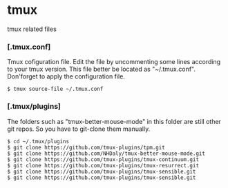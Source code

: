 # tmux
tmux related files

### [.tmux.conf]
Tmux cofiguration file.  Edit the file by uncommenting some lines according to your tmux version. This file better be located as "~/.tmux.conf".
Don'forget to apply the configuration file.
```
$ tmux source-file ~/.tmux.conf
```

### [.tmux/plugins]
The folders such as "tmux-better-mouse-mode" in this folder are still other git repos.  So you have to git-clone them manually.
```
$ cd ~/.tmux/plugins
$ git clone https://github.com/tmux-plugins/tpm.git 
$ git clone https://github.com/NHDaly/tmux-better-mouse-mode.git
$ git clone https://github.com/tmux-plugins/tmux-continuum.git
$ git clone https://github.com/tmux-plugins/tmux-resurrect.git
$ git clone https://github.com/tmux-plugins/tmux-sensible.git
$ git clone https://github.com/tmux-plugins/tmux-sensible.git
```


